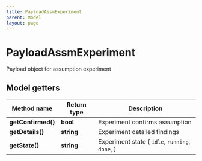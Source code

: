 ```yaml
---
title: PayloadAssmExperiment
parent: Model
layout: page
---
```


# PayloadAssmExperiment

Payload object for assumption experiment

## Model getters

Method name | Return type | Description
------------ | ------------- | -------------
**getConfirmed()** | **bool** | Experiment confirms assumption
**getDetails()** | **string** | Experiment detailed findings
**getState()** | **string** | Experiment state ( `idle`, `running`, `done`, )

